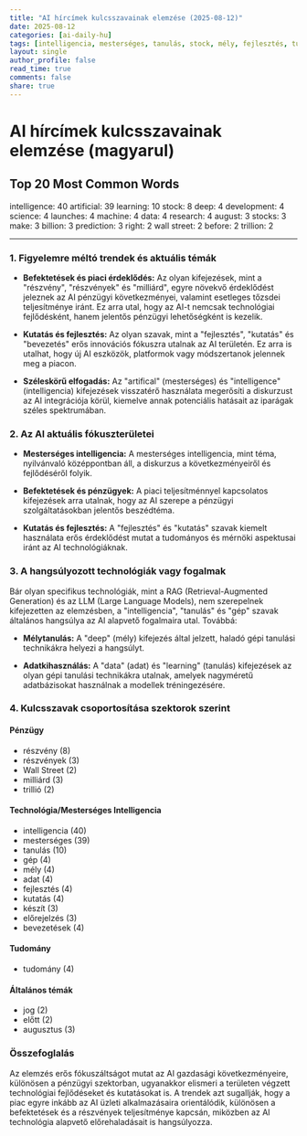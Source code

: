 ```yaml
---
title: "AI hírcímek kulcsszavainak elemzése (2025-08-12)"
date: 2025-08-12
categories: [ai-daily-hu]
tags: [intelligencia, mesterséges, tanulás, stock, mély, fejlesztés, tudomány, launches, gép, adat, kutatás, augusztus, stocks, készít, milliárd, jóslat, jobb, wall street, előtt, trilió]
layout: single
author_profile: false
read_time: true
comments: false
share: true
---
```


# AI hírcímek kulcsszavainak elemzése (magyarul)

## Top 20 Most Common Words

intelligence: 40
artificial: 39
learning: 10
stock: 8
deep: 4
development: 4
science: 4
launches: 4
machine: 4
data: 4
research: 4
august: 3
stocks: 3
make: 3
billion: 3
prediction: 3
right: 2
wall street: 2
before: 2
trillion: 2

---

### 1. Figyelemre méltó trendek és aktuális témák

- **Befektetések és piaci érdeklődés:** Az olyan kifejezések, mint a "részvény", "részvények" és "milliárd", egyre növekvő érdeklődést jeleznek az AI pénzügyi következményei, valamint esetleges tőzsdei teljesítménye iránt. Ez arra utal, hogy az AI-t nemcsak technológiai fejlődésként, hanem jelentős pénzügyi lehetőségként is kezelik.
  
- **Kutatás és fejlesztés:** Az olyan szavak, mint a "fejlesztés", "kutatás" és "bevezetés" erős innovációs fókuszra utalnak az AI területén. Ez arra is utalhat, hogy új AI eszközök, platformok vagy módszertanok jelennek meg a piacon.

- **Széleskörű elfogadás:** Az "artifical" (mesterséges) és "intelligence" (intelligencia) kifejezések visszatérő használata megerősíti a diskurzust az AI integrációja körül, kiemelve annak potenciális hatásait az iparágak széles spektrumában.

### 2. Az AI aktuális fókuszterületei

- **Mesterséges intelligencia:** A mesterséges intelligencia, mint téma, nyilvánvaló középpontban áll, a diskurzus a következményeiről és fejlődéséről folyik.
  
- **Befektetések és pénzügyek:** A piaci teljesítménnyel kapcsolatos kifejezések arra utalnak, hogy az AI szerepe a pénzügyi szolgáltatásokban jelentős beszédtéma.
  
- **Kutatás és fejlesztés:** A "fejlesztés" és "kutatás" szavak kiemelt használata erős érdeklődést mutat a tudományos és mérnöki aspektusai iránt az AI technológiáknak.

### 3. A hangsúlyozott technológiák vagy fogalmak

Bár olyan specifikus technológiák, mint a RAG (Retrieval-Augmented Generation) és az LLM (Large Language Models), nem szerepelnek kifejezetten az elemzésben, a "intelligencia", "tanulás" és "gép" szavak általános hangsúlya az AI alapvető fogalmaira utal. Továbbá:
  
- **Mélytanulás:** A "deep" (mély) kifejezés által jelzett, haladó gépi tanulási technikákra helyezi a hangsúlyt.
  
- **Adatkihasználás:** A "data" (adat) és "learning" (tanulás) kifejezések az olyan gépi tanulási technikákra utalnak, amelyek nagyméretű adatbázisokat használnak a modellek tréningezésére.

### 4. Kulcsszavak csoportosítása szektorok szerint

#### Pénzügy
- részvény (8)
- részvények (3)
- Wall Street (2)
- milliárd (3)
- trillió (2)

#### Technológia/Mesterséges Intelligencia
- intelligencia (40)
- mesterséges (39)
- tanulás (10)
- gép (4)
- mély (4)
- adat (4)
- fejlesztés (4)
- kutatás (4)
- készít (3)
- előrejelzés (3)
- bevezetések (4)

#### Tudomány
- tudomány (4)

#### Általános témák
- jog (2)
- előtt (2)
- augusztus (3)

### Összefoglalás

Az elemzés erős fókuszáltságot mutat az AI gazdasági következményeire, különösen a pénzügyi szektorban, ugyanakkor elismeri a területen végzett technológiai fejlődéseket és kutatásokat is. A trendek azt sugallják, hogy a piac egyre inkább az AI üzleti alkalmazásaira orientálódik, különösen a befektetések és a részvények teljesítménye kapcsán, miközben az AI technológia alapvető előrehaladásait is hangsúlyozza.